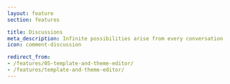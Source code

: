 ```yaml
---
layout: feature
section: features

title: Discussions
meta_description: Infinite possibilities arise from every conversation on your forum.
icon: comment-discussion

redirect_from:
- /features/05-template-and-theme-editor/
- /features/template-and-theme-editor/
---
```

